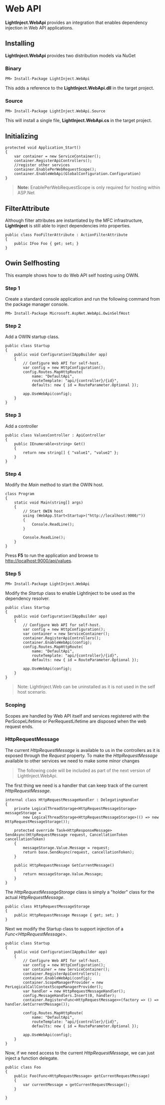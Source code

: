 # Web API #

**LightInject.WebApi** provides an integration that enables dependency injection in Web API applications.

## Installing ##

**LightInject.WebApi** provides two distribution models via NuGet

### Binary ###

<div class="nuget-badge" >
   <p>
         <code>PM&gt; Install-Package LightInject.WebApi </code>
   </p>
</div>

This adds a reference to the **LightInject.WebApi.dll** in the target project.

### Source ###

<div class="nuget-badge" >
   <p>
         <code>PM&gt; Install-Package LightInject.WebApi.Source </code>
   </p>
</div>

This will install a single file, **LightInject.WebApi.cs** in the target project.

## Initializing ##

    protected void Application_Start()
    {
        var container = new ServiceContainer();
        container.RegisterApiControllers();        
        //register other services
        container.EnablePerWebRequestScope();
        container.EnableWebApi(GlobalConfiguration.Configuration)              
    }

>**Note:** EnablePerWebRequestScope is only required for hosting within ASP.Net 


## FilterAttribute ##

Although filter attributes are instantiated by the MFC infrastructure, **LightInject** is still able to inject dependencies into properties.

    public class FooFilterAttribute : ActionFilterAttribute
    {
        public IFoo Foo { get; set; }
    }


## Owin Selfhosting ##

This example shows how to do Web API self hosting using OWIN.

### Step 1 ###

Create a standard console application and run the following command from the package manager console.

<div class="nuget-badge" >
   <p>
         <code>PM&gt; Install-Package Microsoft.AspNet.WebApi.OwinSelfHost </code>
   </p>
</div>



### Step 2 ###

Add a OWIN startup class.

    public class Startup
    {
        public void Configuration(IAppBuilder app)
        {                        
            // Configure Web API for self-host. 
            var config = new HttpConfiguration();          
            config.Routes.MapHttpRoute(
                name: "DefaultApi",
                routeTemplate: "api/{controller}/{id}",
                defaults: new { id = RouteParameter.Optional });

            app.UseWebApi(config); 
        }
    }
 

### Step 3 ###

Add a controller

    public class ValuesController : ApiController
    {        
        public IEnumerable<string> Get()
        {
            return new string[] { "value1", "value2" };
        }        
    } 

### Step 4 ###

Modify the *Main* method to start the OWIN host.

    class Program
    {
        static void Main(string[] args)
        {            
            // Start OWIN host 
            using (WebApp.Start<Startup>("http://localhost:9000/"))
            {
                Console.ReadLine(); 
            }

            Console.ReadLine(); 
        }
    }  

Press **F5** to run the application and browse to [http://localhost:9000/api/values](http://localhost:9000/api/values).

### Step 5 ###
  
<div class="nuget-badge" >
   <p>
         <code>PM&gt; Install-Package LightInject.WebApi </code>
   </p>
</div>

Modify the *Startup* class to enable LightInject to be used as the dependency resolver.

    public class Startup
    {
        public void Configuration(IAppBuilder app)
        {                        
            // Configure Web API for self-host. 
            var config = new HttpConfiguration();
            var container = new ServiceContainer();
            container.RegisterApiControllers();
            container.EnableWebApi(config);
            config.Routes.MapHttpRoute(
                name: "DefaultApi",
                routeTemplate: "api/{controller}/{id}",
                defaults: new { id = RouteParameter.Optional });

            app.UseWebApi(config); 
        }
    }   

> Note: LightInject.Web can be uninstalled as it is not used in the self host scenario. 


### Scoping ###

Scopes are handled by Web API itself and services registered with the PerScopeLifetime or PerRequestLifetime are disposed when the web request ends.

### HttpRequestMessage ###

The current *HttpRequestMessage* is available to us in the controllers as it is exposed through the *Request* property.
To make the *HttpRequestMessage* available to other services we need to make some minor changes

> The following code will be included as part of the next version of LightInject.WebApi.

The first thing we need is a handler that can keep track of the current *HttpRequestMessage*.

    internal class HttpRequestMessageHandler : DelegatingHandler
    {
        private LogicalThreadStorage<HttpRequestMessageStorage> messageStorage =
            new LogicalThreadStorage<HttpRequestMessageStorage>(() => new HttpRequestMessageStorage());
        
        protected override Task<HttpResponseMessage> SendAsync(HttpRequestMessage request, CancellationToken cancellationToken)
        {
            messageStorage.Value.Message = request;            
            return base.SendAsync(request, cancellationToken);
        }

        public HttpRequestMessage GetCurrentMessage()
        {
            return messageStorage.Value.Message;
        }
    }

The *HttpRequestMessageStorage* class is simply a "holder" class for the actual *HttpRequestMessage*.

    public class HttpRequestMessageStorage
    {
        public HttpRequestMessage Message { get; set; }
    }

Next we modify the Startup class to support injection of a *Func&lt;HttpRequestMessage&gt;*.

    public class Startup
    {
        public void Configuration(IAppBuilder app)
        {                                                
            // Configure Web API for self-host. 
            var config = new HttpConfiguration();
            var container = new ServiceContainer();
            container.RegisterApiControllers();
            container.EnableWebApi(config);
            container.ScopeManagerProvider = new PerLogicalCallContextScopeManagerProvider();
            var handler = new HttpRequestMessageHandler();
            config.MessageHandlers.Insert(0, handler);
            container.Register<Func<HttpRequestMessage>>(factory => () => handler.GetCurrentMessage());

            config.Routes.MapHttpRoute(
                name: "DefaultApi",
                routeTemplate: "api/{controller}/{id}",
                defaults: new { id = RouteParameter.Optional });

            app.UseWebApi(config); 
        }
    }

Now, if we need access to the current *HttpRequestMessage*, we can just inject a function delegate.

	public class Foo
	{
		public Foo(Func<HttpRequestMessage> getCurrentRequestMessage)
		{
			var currentMessage = getCurrentRequestMessage();
		}

	}	
